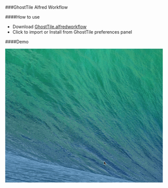 ###GhostTile Alfred Workflow

####How to use

* Download [GhostTile.alfredworkflow](build/GhostTile.alfredworkflow)
* Click to import or Install from GhostTile preferences panel

####Demo

![demo](doc/ghost.gif)